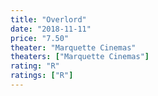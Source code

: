 ```yaml
---
title: "Overlord"
date: "2018-11-11"
price: "7.50"
theater: "Marquette Cinemas"
theaters: ["Marquette Cinemas"]
rating: "R"
ratings: ["R"]
---
```

